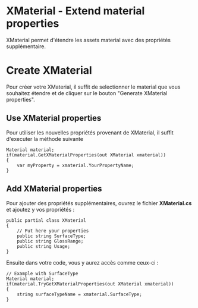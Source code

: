 ﻿# XMaterial - Extend material properties
XMaterial permet d'étendre les assets material avec des propriétés supplémentaire.
# Create XMaterial
Pour créer votre XMaterial, il suffit de selectionner le material que vous souhaitez étendre et de
cliquer sur le bouton "Generate XMaterial properties".
## Use XMaterial properties
Pour utiliser les nouvelles propriétés provenant de XMaterial, il suffit d'executer la méthode suivante

    Material material;
    if(material.GetXMaterialProperties(out XMaterial xmaterial))
    {
        var myProperty = xmaterial.YourPropertyName;
    }
## Add XMaterial properties
Pour ajouter des propriétés supplémentaires, ouvrez le fichier **XMaterial.cs** et ajoutez y vos propriétés :

    public partial class XMaterial
    {
        // Put here your properties
        public string SurfaceType;
        public string GlossRange;
        public string Usage;
    }
Ensuite dans votre code, vous y aurez accès comme ceux-ci :
    
    // Example with SurfaceType
    Material material;
    if(material.TryGetXMaterialProperties(out XMaterial xmaterial))
    {
        string surfaceTypeName = xmaterial.SurfaceType;
    }
    